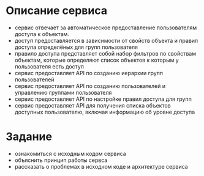 # Описание сервиса
- сервис отвечает за автоматическое предоставление пользователям доступа к объектам.
- доступ предоставляется в зависимости от свойств объекта и правил доступа определёных для групп пользователя
- правило доступа представляет собой набор фильтров по свойствам объектам, которые определяют список объектов к которым у пользователя есть доступ
- сервис предоставляет API по созданию иерархии групп пользователей
- сервис предоставляет API по созданию пользователей и управлению группами пользователя
- сервис предоставляет API по настройке правил доступа для групп
- сервис предоставляет API для получения списка объектов доступных пользователю, включая информацию об уровне доступа

# Задание
- ознакомиться с исходным кодом сервиса
- объяснить принцип работы сервса
- рассказать о проблемах в исходном коде и архитектуре сервиса
